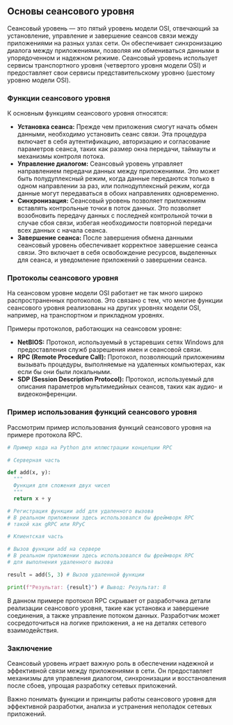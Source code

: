 ## Основы сеансового уровня

Сеансовый уровень — это пятый уровень модели OSI, отвечающий за установление, управление и завершение сеансов связи между приложениями на разных узлах сети. Он обеспечивает синхронизацию диалога между приложениями, позволяя им обмениваться данными в упорядоченном и надежном режиме. Сеансовый уровень использует сервисы транспортного уровня (четвертого уровня модели OSI) и предоставляет свои сервисы представительскому уровню (шестому уровню модели OSI).

### Функции сеансового уровня

К основным функциям сеансового уровня относятся:

* **Установка сеанса:** Прежде чем приложения смогут начать обмен данными, необходимо установить сеанс связи. Эта процедура включает в себя аутентификацию, авторизацию и согласование параметров сеанса, таких как размер окна передачи, таймауты и механизмы контроля потока.
* **Управление диалогом:** Сеансовый уровень управляет направлением передачи данных между приложениями. Это может быть полудуплексный режим, когда данные передаются только в одном направлении за раз, или полнодуплексный режим, когда данные могут передаваться в обоих направлениях одновременно.
* **Синхронизация:** Сеансовый уровень позволяет приложениям вставлять контрольные точки в поток данных. Это позволяет возобновить передачу данных с последней контрольной точки в случае сбоя связи, избегая необходимости повторной передачи всех данных с начала сеанса.
* **Завершение сеанса:** После завершения обмена данными сеансовый уровень обеспечивает корректное завершение сеанса связи. Это включает в себя освобождение ресурсов, выделенных для сеанса, и уведомление приложений о завершении сеанса.

### Протоколы сеансового уровня

На сеансовом уровне модели OSI работает не так много широко распространенных протоколов. Это связано с тем, что многие функции сеансового уровня реализованы на других уровнях модели OSI, например, на транспортном и прикладном уровнях. 

Примеры протоколов, работающих на сеансовом уровне:

* **NetBIOS:** Протокол, используемый в устаревших сетях Windows для предоставления служб разрешения имен и сеансовой связи.
* **RPC (Remote Procedure Call):** Протокол, позволяющий приложениям вызывать процедуры, выполняемые на удаленных компьютерах, как если бы они были локальными.
* **SDP (Session Description Protocol):** Протокол, используемый для описания параметров мультимедийных сеансов, таких как аудио- и видеоконференции.

### Пример использования функций сеансового уровня

Рассмотрим пример использования функций сеансового уровня на примере протокола RPC.

```python
# Пример кода на Python для иллюстрации концепции RPC

# Серверная часть

def add(x, y):
  """
  Функция для сложения двух чисел
  """
  return x + y

# Регистрация функции add для удаленного вызова
# В реальном приложении здесь использовался бы фреймворк RPC
# такой как gRPC или RPyC

# Клиентская часть

# Вызов функции add на сервере
# В реальном приложении здесь использовался бы фреймворк RPC
# для выполнения удаленного вызова

result = add(5, 3) # Вызов удаленной функции

print(f"Результат: {result}") # Вывод: Результат: 8

```

В данном примере протокол RPC скрывает от разработчика детали реализации сеансового уровня, такие как установка и завершение соединения, а также управление потоком данных.  Разработчик может сосредоточиться на логике приложения, а не на деталях сетевого взаимодействия.

### Заключение

Сеансовый уровень играет важную роль в обеспечении надежной и эффективной связи между приложениями в сети. Он предоставляет механизмы для управления диалогом, синхронизации и восстановления после сбоев, упрощая разработку сетевых приложений. 

Важно понимать функции и принципы работы сеансового уровня для эффективной разработки, анализа и устранения неполадок сетевых приложений.
